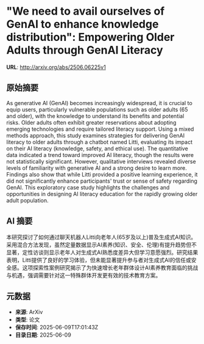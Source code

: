 # "We need to avail ourselves of GenAI to enhance knowledge distribution": Empowering Older Adults through GenAI Literacy

**URL**: http://arxiv.org/abs/2506.06225v1

## 原始摘要

As generative AI (GenAI) becomes increasingly widespread, it is crucial to
equip users, particularly vulnerable populations such as older adults (65 and
older), with the knowledge to understand its benefits and potential risks.
Older adults often exhibit greater reservations about adopting emerging
technologies and require tailored literacy support. Using a mixed methods
approach, this study examines strategies for delivering GenAI literacy to older
adults through a chatbot named Litti, evaluating its impact on their AI
literacy (knowledge, safety, and ethical use). The quantitative data indicated
a trend toward improved AI literacy, though the results were not statistically
significant. However, qualitative interviews revealed diverse levels of
familiarity with generative AI and a strong desire to learn more. Findings also
show that while Litti provided a positive learning experience, it did not
significantly enhance participants' trust or sense of safety regarding GenAI.
This exploratory case study highlights the challenges and opportunities in
designing AI literacy education for the rapidly growing older adult population.


## AI 摘要

本研究探讨了如何通过聊天机器人Litti向老年人(65岁及以上)普及生成式AI知识。采用混合方法发现，虽然定量数据显示AI素养(知识、安全、伦理)有提升趋势但不显著，定性访谈则显示老年人对生成式AI熟悉度差异大但学习意愿强烈。研究结果表明，Litti提供了良好的学习体验，但未能显著提升参与者对生成式AI的信任或安全感。这项探索性案例研究揭示了为快速增长老年群体设计AI素养教育面临的挑战与机遇，强调需要针对这一特殊群体开发更有效的技术教育方案。

## 元数据

- **来源**: ArXiv
- **类型**: 论文
- **保存时间**: 2025-06-09T17:01:43Z
- **目录日期**: 2025-06-09
